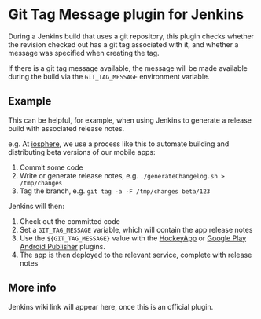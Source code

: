 # Git Tag Message plugin for Jenkins

During a Jenkins build that uses a git repository, this plugin checks whether
the revision checked out has a git tag associated with it, and whether a message
was specified when creating the tag.

If there is a git tag message available, the message will be made available
during the build via the `GIT_TAG_MESSAGE` environment variable.

## Example

This can be helpful, for example, when using Jenkins to generate a release build
with associated release notes.

e.g. At [iosphere][], we use a process like this to automate building and
distributing beta versions of our mobile apps:

1. Commit some code
2. Write or generate release notes, e.g. `./generateChangelog.sh > /tmp/changes`
3. Tag the branch, e.g. `git tag -a -F /tmp/changes beta/123`

Jenkins will then:

1. Check out the committed code
2. Set a `GIT_TAG_MESSAGE` variable, which will contain the app release notes
3. Use the `${GIT_TAG_MESSAGE}` value with the [HockeyApp][hockey] or [Google
Play Android Publisher][playpublisher] plugins.
4. The app is then deployed to the relevant service, complete with release notes

## More info
Jenkins wiki link will appear here, once this is an official plugin.

[iosphere]:https://iosphere.de/
[hockey]:https://wiki.jenkins-ci.org/display/JENKINS/HockeyApp+Plugin
[playpublisher]:https://wiki.jenkins-ci.org/display/JENKINS/Google+Play+Android+Publisher+Plugin